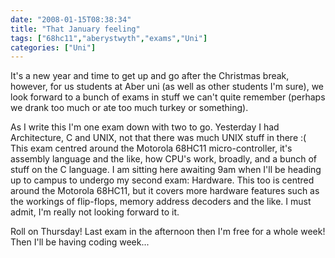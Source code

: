 ```yaml
---
date: "2008-01-15T08:38:34"
title: "That January feeling"
tags: ["68hc11","aberystwyth","exams","Uni"]
categories: ["Uni"]
---
```


It's a new year and time to get up and go after the Christmas break, however, for us students at Aber uni (as well as other students I'm sure), we look forward to a bunch of exams in stuff we can't quite remember (perhaps we drank too much or ate too much turkey or something).

As I write this I'm one exam down with two to go. Yesterday I had Architecture, C and UNIX, not that there was much UNIX stuff in there :( This exam centred around the Motorola 68HC11 micro-controller, it's assembly language and the like, how CPU's work, broadly, and a bunch of stuff on the C language.
I am sitting here awaiting 9am when I'll be heading up to campus to undergo my second exam: Hardware. This too is centred around the Motorola 68HC11, but it covers more hardware features such as the workings of flip-flops, memory address decoders and the like. I must admit, I'm really not looking forward to it.

Roll on Thursday! Last exam in the afternoon then I'm free for a whole week! Then I'll be having coding week...
